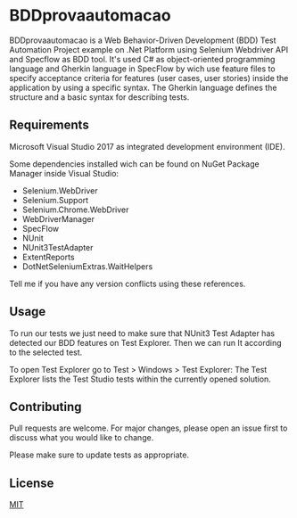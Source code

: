 # BDDprovaautomacao
BDDprovaautomacao is a Web Behavior-Driven Development (BDD) Test Automation Project example on .Net Platform using Selenium Webdriver API and Specflow as BDD tool. It's used C# as object-oriented programming language and Gherkin language in SpecFlow by wich use feature files to specify acceptance criteria for features (user cases, user stories) inside the application by using a specific syntax. The Gherkin language defines the structure and a basic syntax for describing tests.
## Requirements
Microsoft Visual Studio 2017 as integrated development environment (IDE).

Some dependencies installed wich can be found on NuGet Package Manager inside Visual Studio:
* Selenium.WebDriver
* Selenium.Support 
* Selenium.Chrome.WebDriver
* WebDriverManager
* SpecFlow
* NUnit
* NUnit3TestAdapter
* ExtentReports
* DotNetSeleniumExtras.WaitHelpers

Tell me if you have any version conflicts using these references.

## Usage

To run our tests we just need to make sure that NUnit3 Test Adapter has detected our BDD features on Test Explorer. Then we can run It according to the selected test.

To open Test Explorer go to Test > Windows > Test Explorer: The Test Explorer lists the Test Studio tests within the currently opened solution.

## Contributing
Pull requests are welcome. For major changes, please open an issue first to discuss what you would like to change.

Please make sure to update tests as appropriate.

## License
[MIT](https://choosealicense.com/licenses/mit/)
